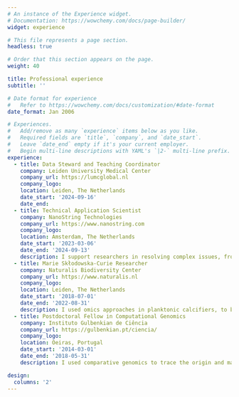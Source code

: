 ```yaml
---
# An instance of the Experience widget.
# Documentation: https://wowchemy.com/docs/page-builder/
widget: experience

# This file represents a page section.
headless: true

# Order that this section appears on the page.
weight: 40

title: Professional experience
subtitle: ''

# Date format for experience
#   Refer to https://wowchemy.com/docs/customization/#date-format
date_format: Jan 2006

# Experiences.
#   Add/remove as many `experience` items below as you like.
#   Required fields are `title`, `company`, and `date_start`.
#   Leave `date_end` empty if it's your current employer.
#   Begin multi-line descriptions with YAML's `|2-` multi-line prefix.
experience:
  - title: Data Steward and Teaching Coordinator
    company: Leiden University Medical Center
    company_url: https://lumcglobal.nl
    company_logo: 
    location: Leiden, The Netherlands
    date_start: '2024-09-16'
    date_end: 
  - title: Technical Application Scientist
    company: NanoString Technologies
    company_url: https://www.nanostring.com
    company_logo: 
    location: Amsterdam, The Netherlands
    date_start: '2023-03-06'
    date_end: '2024-09-13'
    description: I support researchers in resolving complex issues, from sample prep to instrument troubleshooting and multi-omics data analyses.
  - title: Marie Skłodowska-Curie Researcher
    company: Naturalis Biodiversity Center
    company_url: https://www.naturalis.nl
    company_logo: 
    location: Leiden, The Netherlands
    date_start: '2018-07-01'
    date_end: '2022-08-31'
    description: I used omics approaches in planktonic calcifiers, to better understand the mechanisms governing their shell formation and impacts of ocean acidification on this process. 
  - title: Postdoctoral Fellow in Computational Genomics
    company: Instituto Gulbenkian de Ciência
    company_url: https://gulbenkian.pt/ciencia/
    company_logo: 
    location: Oeiras, Portugal
    date_start: '2014-03-01'
    date_end: '2018-05-31'
    description: I used comparative genomics to trace the origin and macroevolution of sporulation in bacteria.

design:
  columns: '2'
---
```

